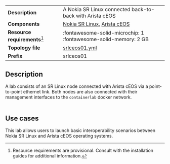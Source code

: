 |                               |                                                                      |
| ----------------------------- | -------------------------------------------------------------------- |
| **Description**               | A Nokia SR Linux connected back-to-back with Arista cEOS             |
| **Components**                | [Nokia SR Linux][srl], [Arista cEOS][ceos]                           |
| **Resource requirements**[^1] | :fontawesome-solid-microchip: 1 <br/>:fontawesome-solid-memory: 2 GB |
| **Topology file**             | [srlceos01.yml][topofile]                                            |
| **Prefix**                    | srlceos01                                                            |

## Description
A lab consists of an SR Linux node connected with Arista cEOS via a point-to-point ethernet link. Both nodes are also connected with their management interfaces to the `containerlab` docker network.

<center><div class="mxgraph" style="max-width:100%;border:1px solid transparent;" data-mxgraph="{&quot;page&quot;:6,&quot;zoom&quot;:1.5,&quot;highlight&quot;:&quot;#0000ff&quot;,&quot;nav&quot;:true,&quot;check-visible-state&quot;:true,&quot;resize&quot;:true,&quot;url&quot;:&quot;https://raw.githubusercontent.com/srl-wim/containerlab-diagrams/main/containerlab.drawio&quot;}"></div></center>

## Use cases
This lab allows users to launch basic interoperability scenarios between Nokia SR Linux and Arista cEOS operating systems.

[srl]: https://www.nokia.com/networks/products/service-router-linux-NOS/
[ceos]: https://www.arista.com/en/products/software-controlled-container-networking
[topofile]: https://github.com/srl-wim/container-lab/tree/master/lab-examples/srlceos01/srlceos01.yml

[^1]: Resource requirements are provisional. Consult with the installation guides for additional information.

<script type="text/javascript" src="https://cdn.jsdelivr.net/gh/hellt/drawio-js@main/embed2.js?&fetch=https%3A%2F%2Fraw.githubusercontent.com%2Fsrl-wim%2Fcontainerlab-diagrams%2Fmain%2Fcontainerlab.drawio" async></script>